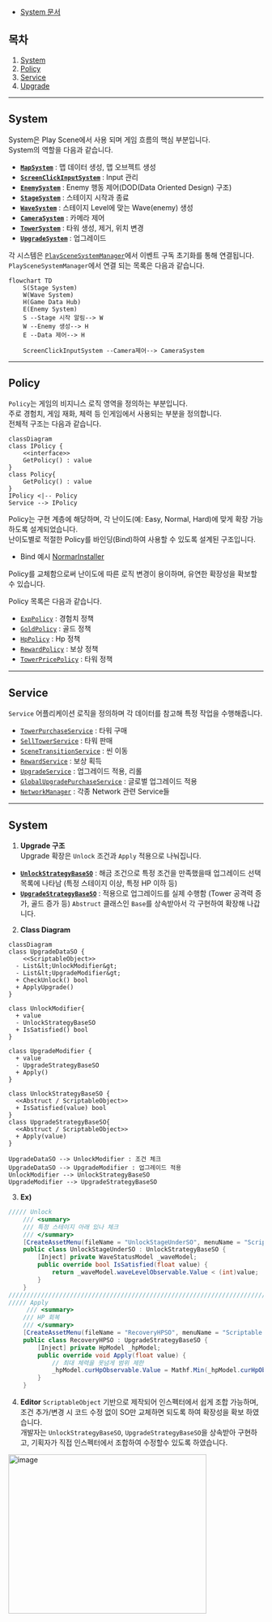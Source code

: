 - [System 문서](../_Doc/System.md)
## 목차 
1. [System](#system)
2. [Policy](#policy)
3. [Service](#service)
4. [Upgrade](#upgrade)
--- 
## System
System은 Play Scene에서 사용 되며 게임 흐름의 핵심 부분입니다. </br>
System의 역할을 다음과 같습니다.</br>
- [**`MapSystem`**](../GamePlay/System/MapSystem.cs) : 맵 데이터 생성, 맵 오브젝트 생성
- [**`ScreenClickInputSystem`**](../GamePlay/System/ScreenClickInputSystem.cs) : Input 관리
- [**`EnemySystem`**](../GamePlay/System/EnemySystem.cs) : Enemy 행동 제어(DOD(Data Oriented Design) 구조)
- [**`StageSystem`**](../GamePlay/System/StageSystem.cs) : 스테이지 시작과 종료
- [**`WaveSystem`**](../GamePlay/System/WaveSystem.cs) : 스테이지 Level에 맞는 Wave(enemy) 생성
- [**`CameraSystem`**](../GamePlay/System/CameraSystem.cs) : 카메라 제어
- [**`TowerSystem`**](../GamePlay/System/TowerSystem.cs) : 타워 생성, 제거, 위치 변경
- [**`UpgradeSystem`**](../GamePlay/System/UpgradeSystem.cs) : 업그레이드

각 시스템은 [`PlaySceneSystemManager`](../GamePlay/PlaySceneSystemManager.cs)에서 이벤트 구독 초기화를 통해 연결됩니다.</br>
`PlaySceneSystemManager`에서 연결 되는 목록은 다음과 같습니다. 
```mermaid
flowchart TD
    S(Stage System)
    W(Wave System)
    H(Game Data Hub)
    E(Enemy System)
    S --Stage 시작 알림--> W 
    W --Enemy 생성--> H
    E --Data 제어--> H

    ScreenClickInputSystem --Camera제어--> CameraSystem
```
---
## Policy
`Policy`는 게임의 비지니스 로직 영역을 정의하는 부분입니다. </br>
주로 경험치, 게임 재화, 체력 등 인게임에서 사용되는 부분을 정의합니다.</br> 
전체적 구조는 다음과 같습니다.</br>
```mermaid
classDiagram
class IPolicy {
    <<interface>>
    GetPolicy() : value
}
class Policy{
    GetPolicy() : value
}
IPolicy <|-- Policy
Service --> IPolicy
```
Policy는 구현 계층에 해당하며, 각 난이도(예: Easy, Normal, Hard)에 맞게 확장 가능하도록 설계되었습니다.</br>
난이도별로 적절한 Policy를 바인딩(Bind)하여 사용할 수 있도록 설계된 구조입니다.</br>
- Bind 예시 [NormarInstaller](../Core/NormarInstaller.cs) </br>

Policy를 교체함으로써 난이도에 따른 로직 변경이 용이하며, 유연한 확장성을 확보할 수 있습니다.</br>

Policy 목록은 다음과 같습니다.</br>
- [`ExpPolicy`](../GamePlay/_Policy/ExpPolicy.cs) : 경험치 정책
- [`GoldPolicy`](../GamePlay/_Policy/GoldPolicy.cs) : 골드 정책
- [`HpPolicy`](../GamePlay/_Policy/HpPolicy.cs) : Hp 정책
- [`RewardPolicy`](../GamePlay/_Policy/RewardPolicy.cs) : 보상 정책
- [`TowerPricePolicy`](../GamePlay/_Policy/TowerPricePolicy.cs) : 타워 정책

---
## Service
`Service` 어플리케이션 로직을 정의하며 각 데이터를 참고해 특정 작업을 수행해줍니다.</br>
- [`TowerPurchaseService`](../GamePlay/_Service/TowerPurchaseService.cs) : 타워 구매
- [`SellTowerService`](../GamePlay/_Service/SellTowerService.cs) : 타워 판매
- [`SceneTransitionService`](../GamePlay/_Service/SceneTransitionService.cs) : 씬 이동
- [`RewardService`](../GamePlay/_Service/RewardService.cs) : 보상 획득
- [`UpgradeService`](../GamePlay/_Service/UpgradeService.cs) : 업그레이드 적용, 리롤    
- [`GlobalUpgradePurchaseService`](../GamePlay/_Service/GlobalUpgradePurchaseService.cs) : 글로벌 업그레이드 적용
- [`NetworkManager`](../Network/NetworkManager.cs) : 각종 Network 관련 Service들

---
## System 
1. **Upgrade 구조** </br>
Upgrade 확장은 `Unlock` 조건과 `Apply` 적용으로 나눠집니다.
- [**`UnlockStrategyBaseSO`**](../Data/Upgrade/UnlockStrategyBaseSO.cs) : 해금 조건으로 특정 조건을 만족했을때 업그레이드 선택 목록에 나타남 (특정 스테이지 이상, 특정 HP 이하 등)
- [**`UpgradeStrategyBaseSO`**](../Data/Upgrade/UpgradeStrategyBaseSO.cs) : 적용으로 업그레이드를 실제 수행함 (Tower 공격력 증가, 골드 증가 등)
`Abstruct` 클래스인 `Base`를 상속받아서 각 구현하여 확장해 나갑니다.

2. **Class Diagram**
```mermaid
classDiagram
class UpgradeDataSO {
    <<ScriptableObject>>
  - List&lt;UnlockModifier&gt;
  - List&lt;UpgradeModifier&gt;
  + CheckUnlock() bool 
  + ApplyUpgrade() 
}

class UnlockModifier{
  + value
  - UnlockStrategyBaseSO
  + IsSatisfied() bool
}

class UpgradeModifier {
  + value
  - UpgradeStrategyBaseSO
  + Apply()
}

class UnlockStrategyBaseSO {
  <<Abstruct / ScriptableObject>>
  + IsSatisfied(value) bool
}
class UpgradeStrategyBaseSO{
  <<Abstruct / ScriptableObject>>
  + Apply(value)
}

UpgradeDataSO --> UnlockModifier : 조건 체크
UpgradeDataSO --> UpgradeModifier : 업그레이드 적용
UnlockModifier --> UnlockStrategyBaseSO
UpgradeModifier --> UpgradeStrategyBaseSO
```
3. **Ex)**
```C#
///// Unlock
    /// <summary>
    /// 특정 스테이지 아래 있나 체크
    /// </summary>
    [CreateAssetMenu(fileName = "UnlockStageUnderSO", menuName = "Scriptable Objects/Unlock/UnlockStageUnderSO")]
    public class UnlockStageUnderSO : UnlockStrategyBaseSO {
        [Inject] private WaveStatusModel _waveModel;
        public override bool IsSatisfied(float value) {
            return _waveModel.waveLevelObservable.Value < (int)value;
        }
    }
/////////////////////////////////////////////////////////////////////////////////////////
///// Apply
     /// <summary>
    /// HP 회복
    /// </summary>
    [CreateAssetMenu(fileName = "RecoveryHPSO", menuName = "Scriptable Objects/Upgrade/RecoveryHPSO")]
    public class RecoveryHPSO : UpgradeStrategyBaseSO {
        [Inject] private HpModel _hpModel;
        public override void Apply(float value) {
            // 최대 체력을 못넘게 범위 제한
            _hpModel.curHpObservable.Value = Mathf.Min(_hpModel.curHpObservable.Value + (int)value, _hpModel.maxHpObservable.Value);
        }
    }
```
4. **Editor**
`ScriptableObject` 기반으로 제작되어 인스펙터에서 쉽게 조합 가능하며, 조건 추가/변경 시 코드 수정 없이 SO만 교체하면 되도록 하여 확장성을 확보 하였습니다. </br>
개발자는 `UnlockStrategyBaseSO`, `UpgradeStrategyBaseSO`을 상속받아 구현하고, 기획자가 직접 인스펙터에서 조합하여 수정할수 있도록 하였습니다.
<img width="391" height="314" alt="image" src="https://github.com/user-attachments/assets/c222f176-39f6-4a41-8b81-713e5cafed0f" />

